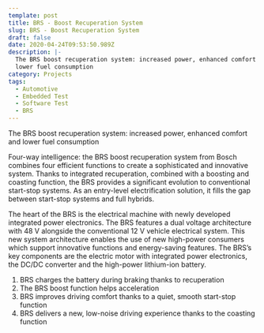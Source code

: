 ```yaml
---
template: post
title: BRS - Boost Recuperation System
slug: BRS - Boost Recuperation System
draft: false
date: 2020-04-24T09:53:50.989Z
description: |-
  The BRS boost recuperation system: increased power, enhanced comfort and
  lower fuel consumption
category: Projects
tags:
  - Automotive
  - Embedded Test
  - Software Test
  - BRS
---
```

The BRS boost recuperation system: increased power, enhanced comfort and
lower fuel consumption

Four-way intelligence: the BRS boost recuperation system from Bosch combines four efficient functions to create a sophisticated and innovative system. Thanks to integrated recuperation, combined with a boosting and coasting function, the BRS provides a significant evolution to conventional start-stop systems. As an entry-level electrification solution, it fills the gap between start-stop systems and full hybrids.

The heart of the BRS is the electrical machine with newly developed integrated power electronics. The BRS features a dual voltage architecture with 48 V alongside the conventional 12 V vehicle electrical system. This new system architecture enables the use of new high-power consumers which support innovative functions and energy-saving features. The BRS’s key components are the electric motor with integrated power electronics, the DC/DC converter and the high-power lithium-ion battery.

1. BRS charges the battery during braking thanks to recuperation
2. The BRS boost function helps acceleration
3. BRS improves driving comfort thanks to a quiet, smooth start-stop function
4. BRS delivers a new, low-noise driving experience thanks to the coasting function